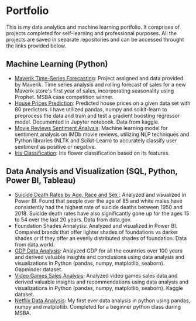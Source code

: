 # Portfolio
This is my data analytics and machine learning portfolio. It comprises of projects completed for self-learning and professional purposes. All the projects are saved in separate repositories and can be accessed throught the links provided below. 

## Machine Learning (Python)

- [Maverik Time-Series Forecasting](https://github.com/bhoomika-jp/Maverik-Sales-Forecasting): Project assigned and data provided by Maverik. Time series analysis and rolling forecast of sales for a new Maverik store's first year of sales, incorporating seasonality using Prophet. MSBA case competition winner.
- [House Prices Prediction](https://github.com/bhoomika-jp/Predicting-House-Prices): Predicted house prices on a given data set with 80 predictors. I have utilized pandas, numpy and scikit-learn to preprocess the data and train and test a gradient boosting regressor model. Documented in Jupyter notebook. Data from kaggle. 
- [Movie Reviews Sentiment Analysis](https://github.com/bhoomika-jp/Movie-Reviews-Sentiment-Analysis): Machine learning model for sentiment analysis on IMDb movie reviews, utilizing NLP techniques and Python libraries (NLTK and Scikit-Learn) to accurately classify user sentiment as positive or negative.
- [Iris Classification](https://github.com/bhoomika-jp/Machine_Learning_Mastery/blob/main/Iris__ML.ipynb): Iris flower classification based on its features.
  
## Data Analysis and Visualization (SQL, Python, Power BI, Tableau)

- <ins>Suicide Death Rates by Age, Race and Sex </ins>: Analyzed and visualized in Power BI. Found that people over the age of 85 and white males have consistently had the highest rate of suicide deaths between 1950 and 2018. Suicide death rates have also significantly gone up for the ages 15 to 54 over the last 20 years. Data from data.gov.
- Foundation Shades Annalysis: Analyzed and visualized in Power BI. Compared brands that offer lighter shades of foundations vs darker shades or if they offer an evenly distributed shades of foundation. Data from data.world.
- [GDP Data Analysis](https://github.com/bhoomika-jp/GDP-Data-Analysis): Analyzed GDP for all the countries over 100 years and derived valuable insights and conclusions using data analysis and visualizations in Python (pandas, numpy, matplotlib, seaborn). Gapminder dataset. 
- [Video Games Sales Analysis](https://github.com/bhoomika-jp/Video-Games-Sales-Analysis): Analyzed video games sales data and derived valuable insights and recommendations using data analysis and visualizations in Python (pandas, numpy, matplotlib, seaborn). Kaggle dataset. 
- [Netflix Data Analysis](https://github.com/bhoomika-jp/MSBA-Coursework/blob/main/Netflix/Bhoomika_Final_Project.ipynb): My first ever data analysis in python using pandas, numpy and matplotlib. Completed for a beginner python class during MSBA. 


